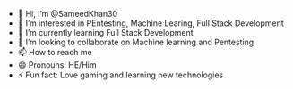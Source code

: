 - 👋 Hi, I’m @SameedKhan30
- 👀 I’m interested in PEntesting, Machine Learing, Full Stack Development  
- 🌱 I’m currently learning Full Stack Development
- 💞️ I’m looking to collaborate on Machine learning and Pentesting
- 📫 How to reach me 
- 😄 Pronouns: HE/Him
- ⚡ Fun fact: Love gaming and learning new technologies

<!---
SameedKhan30/SameedKhan30 is a ✨ special ✨ repository because its `README.md` (this file) appears on your GitHub profile.
You can click the Preview link to take a look at your changes.
--->
